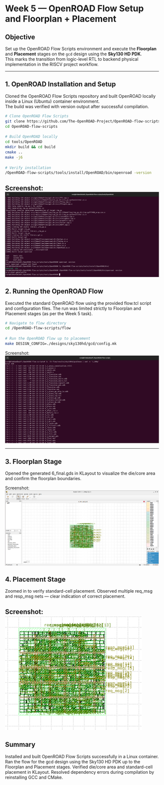 # Week 5 — OpenROAD Flow Setup and Floorplan + Placement

## Objective
Set up the OpenROAD Flow Scripts environment and execute the **Floorplan** and **Placement** stages on the `gcd` design using the **Sky130 HD PDK**.  
This marks the transition from logic-level RTL to backend physical implementation in the RISCV project workflow.

---

## 1. OpenROAD Installation and Setup

Cloned the OpenROAD Flow Scripts repository and built OpenROAD locally inside a Linux (Ubuntu) container environment.  
The build was verified with version output after successful compilation.

```bash
# Clone OpenROAD Flow Scripts
git clone https://github.com/The-OpenROAD-Project/OpenROAD-flow-scripts.git
cd OpenROAD-flow-scripts

# Build OpenROAD locally
cd tools/OpenROAD
mkdir build && cd build
cmake ..
make -j6

# Verify installation
/OpenROAD-flow-scripts/tools/install/OpenROAD/bin/openroad -version
```
Screenshot:
![OpenROAD Installation](images/openroad_installation.png)
---

## 2. Running the OpenROAD Flow

Executed the standard OpenROAD flow using the provided flow.tcl script and configuration files.
The run was limited strictly to Floorplan and Placement stages (as per the Week 5 task).

```bash
# Navigate to flow directory
cd /OpenROAD-flow-scripts/flow

# Run the OpenROAD flow up to placement
make DESIGN_CONFIG=./designs/sky130hd/gcd/config.mk
```
Screenshot:
![Results Directory](images/results_directory.png)

---

## 3. Floorplan Stage

Opened the generated 6_final.gds in KLayout to visualize the die/core area and confirm the floorplan boundaries.

Screenshot:
![Floorplan View](images/floorplan_view.png)

## 4. Placement Stage

Zoomed in to verify standard-cell placement. Observed multiple req_msg and resp_msg nets — clear indication of correct placement.

Screenshot:
![Placement View](images/placement_view.png)
---

## Summary

Installed and built OpenROAD Flow Scripts successfully in a Linux container.
Ran the flow for the gcd design using the Sky130 HD PDK up to the Floorplan and Placement stages.
Verified die/core area and standard-cell placement in KLayout.
Resolved dependency errors during compilation by reinstalling GCC and CMake.
